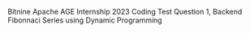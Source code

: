 Bitnine
Apache AGE Internship 2023
Coding Test Question 1, Backend
Fibonnaci Series using Dynamic Programming

